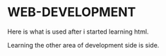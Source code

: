 # WEB-DEVELOPMENT
Here is what is used after i started learning html.


Learning  the other area of development side is side.
